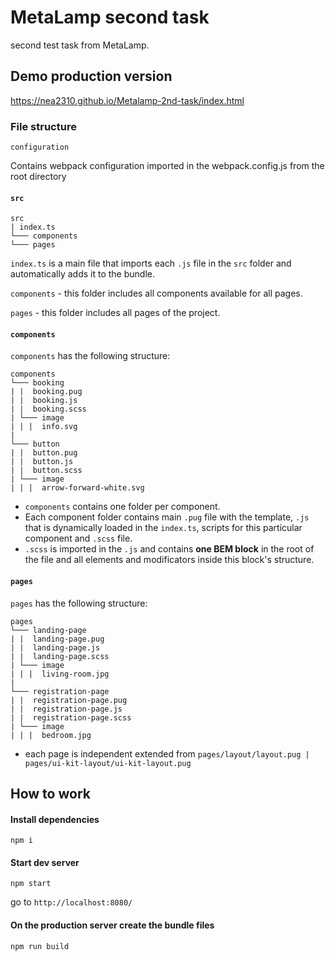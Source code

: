 # MetaLamp second task
second test task from MetaLamp.


## Demo production version
https://nea2310.github.io/Metalamp-2nd-task/index.html

### File structure
```
configuration
```
Contains webpack configuration imported in the webpack.config.js from the root directory

#### `src`
```
src
| index.ts
└─── components
└─── pages

```
`index.ts` is a main file that imports each `.js` file in the `src` folder and automatically adds it to the bundle.

`components` - this folder includes all components available for all pages.

`pages` - this folder includes all pages of the project.

#### `components`
`components` has the following structure:
```
components
└─── booking
| |  booking.pug
| |  booking.js
| |  booking.scss
| └─── image
| | |  info.svg
|
└─── button
| |  button.pug
| |  button.js
| |  button.scss
| └─── image
| | |  arrow-forward-white.svg
```
* `components` contains one folder per component. 
* Each component folder contains main `.pug` file with the template, `.js` that is dynamically loaded in the `index.ts`, scripts for this particular component and `.scss` file.
* `.scss` is imported in the `.js` and contains **one BEM block** in the root of the file and all elements and modificators inside this block's structure.



#### `pages`
`pages` has the following structure:

```
pages
└─── landing-page
| |  landing-page.pug
| |  landing-page.js
| |  landing-page.scss
| └─── image
| | |  living-room.jpg
|
└─── registration-page
| |  registration-page.pug
| |  registration-page.js
| |  registration-page.scss
| └─── image
| | |  bedroom.jpg
```

* each page is independent extended from `pages/layout/layout.pug | pages/ui-kit-layout/ui-kit-layout.pug`

## How to work
#### Install dependencies
```commandline
npm i
```

#### Start dev server
```commandline
npm start
```
go to `http://localhost:8080/`


#### On the production server create the bundle files
```commandline
npm run build
```